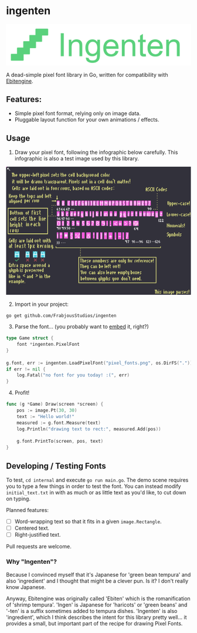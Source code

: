 
# ingenten

![Ingenten logo](./logo.png)

A dead-simple pixel font library in Go, written for compatibility with [Ebitengine](https://ebitengine.org).

## Features:

* Simple pixel font format, relying only on image data.
* Pluggable layout function for your own animations / effects. 

## Usage

1) Draw your pixel font, following the infographic below carefully. This infographic is also a test image used by this
   library.

![Example infographic which is also a valid pixel font.](./pixel_fonts-readme-large.png)

2) Import in your project:
```shell
go get github.com/FrabjousStudios/ingenten
```

3) Parse the font... (you probably want to [embed](https://pkg.go.dev/embed) it, right?)
```go
type Game struct {
	font *ingenten.PixelFont
}

g.font, err := ingenten.LoadPixelFont("pixel_fonts.png", os.DirFS("."))
if err != nil {
	log.Fatal("no font for you today! :(", err)
}
```

4) Profit!
```go
func (g *Game) Draw(screen *screen) {
	pos := image.Pt(30, 30)
	text := "Hello world!"
	measured := g.font.Measure(text)
	log.Println("drawing text to rect:", measured.Add(pos))
	
	g.font.PrintTo(screen, pos, text)
}
```

## Developing / Testing Fonts

To test, `cd internal` and execute `go run main.go`. The demo scene requires you to type a few things in order to
test the font. You can instead modify `initial_text.txt` in with as much or as little text as you'd like, to cut down on
typing.

Planned features:
* [ ] Word-wrapping text so that it fits in a given `image.Rectangle`.
* [ ] Centered text.
* [ ] Right-justified text.

Pull requests are welcome.

### Why "Ingenten"?

Because I convinced myself that it's Japanese for 'green bean tempura' and also 'ingredient' and I thought that might be
a clever pun. Is it? I don't really know Japanese. 

Anyway, Ebitengine was originally called 'Ebiten' which is the romanification of 'shrimp tempura'. 'Ingen' is Japanese
for 'haricots' or 'green beans' and '-ten' is a suffix sometimes added to tempura dishes. 'Ingenten' is also
'ingredient', which I think describes the intent for this library pretty well... it provides a small, but important part
of the recipe for drawing Pixel Fonts. 